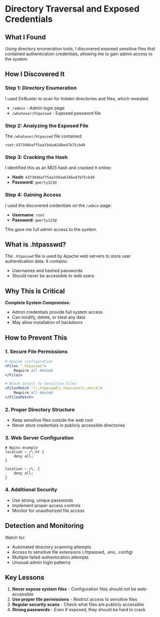 # Directory Traversal and Exposed Credentials

## What I Found
Using directory enumeration tools, I discovered exposed sensitive files that contained authentication credentials, allowing me to gain admin access to the system.

## How I Discovered It

### Step 1: Directory Enumeration
I used DirBuster to scan for hidden directories and files, which revealed:
- `/admin` - Admin login page
- `/whatever/htpasswd` - Exposed password file

### Step 2: Analyzing the Exposed File
The `/whatever/htpasswd` file contained:
```
root:437394baff5aa33daa618be47b75cb49
```

### Step 3: Cracking the Hash
I identified this as an MD5 hash and cracked it online:
- **Hash**: `437394baff5aa33daa618be47b75cb49`
- **Password**: `qwerty123@`

### Step 4: Gaining Access
I used the discovered credentials on the `/admin` page:
- **Username**: `root`
- **Password**: `qwerty123@`

This gave me full admin access to the system.

## What is .htpasswd?
The `.htpasswd` file is used by Apache web servers to store user authentication data. It contains:
- Usernames and hashed passwords
- Should never be accessible to web users

## Why This is Critical

**Complete System Compromise:**
- Admin credentials provide full system access
- Can modify, delete, or steal any data
- May allow installation of backdoors

## How to Prevent This

### 1. Secure File Permissions
```apache
# Apache configuration
<Files ".htpasswd">
    Require all denied
</Files>

# Block access to sensitive files
<FilesMatch "(\.htpasswd|\.htaccess|\.env)$">
    Require all denied
</FilesMatch>
```

### 2. Proper Directory Structure
- Keep sensitive files outside the web root
- Never store credentials in publicly accessible directories

### 3. Web Server Configuration
```nginx
# Nginx example
location ~ /\.ht {
    deny all;
}

location ~ /\. {
    deny all;
}
```

### 4. Additional Security
- Use strong, unique passwords
- Implement proper access controls
- Monitor for unauthorized file access

## Detection and Monitoring
Watch for:
- Automated directory scanning attempts
- Access to sensitive file extensions (.htpasswd, .env, .config)
- Multiple failed authentication attempts
- Unusual admin login patterns

## Key Lessons
1. **Never expose system files** - Configuration files should not be web-accessible
2. **Use proper file permissions** - Restrict access to sensitive files
3. **Regular security scans** - Check what files are publicly accessible
4. **Strong passwords** - Even if exposed, they should be hard to crack